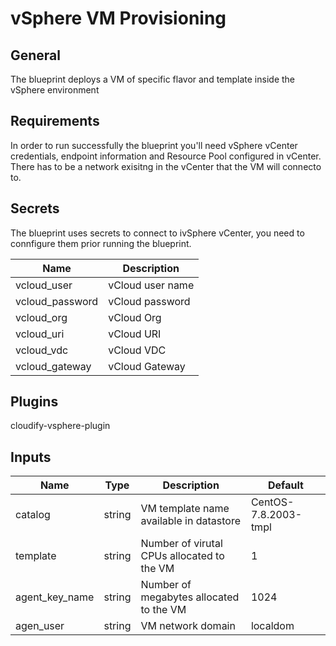 # vSphere VM Provisioning

## General
The blueprint deploys a VM of specific flavor and template inside the vSphere environment

## Requirements
In order to run successfully the blueprint you'll need vSphere vCenter credentials, endpoint information and Resource Pool configured in vCenter. There has to be a network exisitng in the vCenter that the VM will connecto to.

## Secrets

The blueprint uses secrets to connect to ivSphere vCenter, you need to connfigure them prior running the blueprint.

| Name                       | Description                           |
| -------------------------- | ------------------------------------- |
| vcloud_user                | vCloud user name                      |
| vcloud_password            | vCloud password                       |
| vcloud_org                 | vCloud Org                            |
| vcloud_uri                 | vCloud URI                            |
| vcloud_vdc                 | vCloud VDC                            |
| vcloud_gateway             | vCloud Gateway                        |


## Plugins

cloudify-vsphere-plugin

## Inputs

| Name               | Type    | Description                                               | Default               |
| ------------------ | ------- | --------------------------------------------------------- | --------------------- |
| catalog            | string  | VM template name available in datastore                   | CentOS-7.8.2003-tmpl  |
| template           | string  | Number of virutal CPUs allocated to the VM                | 1                     |
| agent_key_name     | string  | Number of megabytes allocated to the VM                   | 1024                  |
| agen_user          | string  | VM network domain                                         | localdom              |


